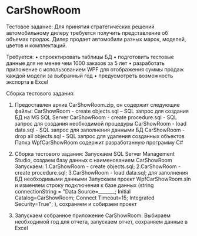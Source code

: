 # CarShowRoom

Тестовое задание:
Для принятия стратегических решений автомобильному дилеру требуется получить представление об объемах продаж. Дилер продает автомобили разных марок, моделей, цветов и комплектаций.

Требуется:
•	спроектировать таблицы БД
•	подготовить тестовые данные для не менее чем 1000 заказов за 5 лет
•	разработать приложение с использованием WPF для отображения суммы продаж каждой модели за выбранный год
•	предусмотреть возможность экспорта в Excel

Сборка тестового задания:	
1.	Предоставлен архив CarShowRoom.zip, он содержит следующие файлы:
CarShowRoom - create objects.sql – SQL запрос для создания БД на MS SQL Server
CarShowRoom - create procedure.sql - SQL запрос для создания необходимой процедуры
CarShowRoom - load data.sql - SQL запрос для заполнения данными БД
CarShowRoom - drop all objects.sql - SQL запрос для удаления созданных объектов
Папка WpfCarShowRoom содержит разработанную программу C# 

2.	Сборка тестового задания:
Запускаем SQL Server Management Studio, создаем базу данных с наименованием CarShowRoom
Запускаем: 1.CarShowRoom - create objects.sql; 2.CarShowRoom - create procedure.sql; 3.CarShowRoom - load data.sql; для заполнения БД необходимыми данными
Запускаем проект WpfCarShowRoom.sln и изменяем строку подключения к базе данных
(string connectionString = "Data Source=_______; Initial Catalog=CarShowRoom; Connect Timeout=15; Integrated Security=True"; ), сохраняем и собираем проект

3.	Запускаем собранное приложение CarShowRoom:
Выбираем необходимой год для отчета, запускаем отчет, сохраняем данные в Excel 
				

